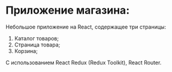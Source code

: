 # Приложение магазина:

Небольшое приложение на React, содержащее три страницы:

1. Каталог товаров;
2. Страница товара;
3. Корзина;

С использованием React Redux (Redux Toolkit), React Router.